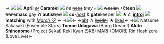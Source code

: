 -> ![](https://media.discordapp.net/attachments/1033353306506010655/1036523804400300062/Untitled32_20221031071440.png)
![](https://barbara.crd.co/assets/images/gallery28/25c9c401.gif?v=115e6ed7) **April** ~~*[or](https://rentry.co/aprilnames)*~~ **Caramel**  ![](https://barbara.crd.co/assets/images/gallery28/2780b54c.gif?v=115e6ed7) *he* [~~neos~~](https://rentry.co/aprilnames) *they* ⌕
![](https://barbara.crd.co/assets/images/gallery30/ccac6a64.gif?v=115e6ed7) ~~wasian~~ +6**teen** ![](https://barbara.crd.co/assets/images/gallery47/9698e3df_original.gif?v=115e6ed7) ~~trans~~**masc** gay __?__***!***
**autis**~~bpd~~ ![](https://gifs.crd.co/assets/images/gallery17/130f76c0.png?v=5f0408ba) **co**-*[host](https://rentry.co/shiftedspacespectrum)* & **gate**keeper ![](https://twst.ju.mp/assets/images/gallery01/074f81f2.gif?v=27586142)
★☆ **[introj](https://rentry.co/aprilsource)** ![](https://autism.crd.co/assets/images/gallery03/44037ed3.gif?v=466be7f6) **matching** with *[March ♡](https://rentry.co/marchz)* 
<-
->![](https://autism.crd.co/assets/images/gallery22/4514175d.png?v=466be7f6)<-
->[abt](https://rentry.co/aprilbyf) ☆ ~~[byidni](https://rentry.co/aprilrules)~~ ★ [likes](https://rentry.co/aprilikez)<-
->![](https://barbara.crd.co/assets/images/image170.gif?v=115e6ed7)
Natsume Sakasaki (Ensemble Stars)
**Tomoe Udagawa** (Bang Dream!)
**Akito Shinonome** (Project Sekai) 
Reki Kyan (SK8)
MARI (OMORI)
Rin Hoshizora (Love Live)<-
